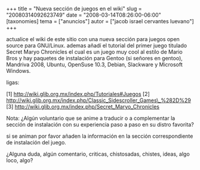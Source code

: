 +++
title = "Nueva sección de juegos en el wiki"
slug = "20080314092623749"
date = "2008-03-14T08:26:00-06:00"
[taxonomies]
tema = ["anuncios"]
autor = ["jacob israel cervantes luevano"]
+++

actualice el wiki de este sitio con una nueva sección para juegos open
source para GNU/Linux. ademas añadí el tutorial del primer juego
titulado Secret Maryo Chronicles el cual es un juego muy cool al estilo
de Mario Bros y hay paquetes de instalación para Gentoo (si señores en
gentoo), Mandriva 2008, Ubuntu, OpenSuse 10.3, Debian, Slackware y
Microsoft Windows.

ligas:

\[1\]
<a href="http://wiki.glib.org.mx/index.php/Tutoriales#Juegos">http://wiki.glib.org.mx/index.php/Tutoriales#Juegos</a>
\[2\]
<a href="http://wiki.glib.org.mx/index.php/Classic_Sidescroller_Games_%282D%29">http://wiki.glib.org.mx/index.php/Classic_Sidescroller_Games\_%282D%29</a>
\[3\]
<a href="http://wiki.glib.org.mx/index.php/Secret_Maryo_Chronicles">http://wiki.glib.org.mx/index.php/Secret_Maryo_Chronicles</a>

Nota: ¿Algún voluntario que se anime a traducir o a complementar la
sección de instalación con su experiencia paso a paso en su distro
favorita?

si se animan por favor añaden la información en la sección
correspondiente de instalación del juego.

¿Alguna duda, algún comentario, criticas, chistosadas, chistes, ideas,
algo loco, algo?

